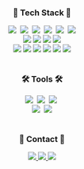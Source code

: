 

<!--내용 부분-->
<h3 align="center">📠 Tech Stack 📠</h3>
<div align="center">
  <img src="https://img.shields.io/badge/HTML5-E34F26?style=for-the-badge&logo=html5&logoColor=white"/>&nbsp
  <img src="https://img.shields.io/badge/CSS3-1572B6?style=for-the-badge&logo=css3&logoColor=white"/>&nbsp
  <img src="https://img.shields.io/badge/javascript-F7DF1E.svg?style=for-the-badge&logo=javascript&logoColor=20232a" />&nbsp
  <img src="https://img.shields.io/badge/Typescript-3178C6?style=for-the-badge&logo=Typescript&logoColor=white"/>&nbsp
  <img src="https://img.shields.io/badge/react-20232a.svg?style=for-the-badge&logo=react&logoColor=61DAFB" />&nbsp
  <img src="https://img.shields.io/badge/Next.js-000000?style=for-the-badge&logo=Next.js&logoColor=white"/>
</div>

<div align="center">
  <img src="https://img.shields.io/badge/styled--components-%23DB7093.svg?&style=for-the-badge&logo=styled-components&logoColor=white" />
  <img src="https://img.shields.io/badge/redux-%23764ABC.svg?&style=for-the-badge&logo=redux&logoColor=white" />
  <img src="https://img.shields.io/badge/zustand-%237D8084.svg?&style=for-the-badge&logo=automatic&logoColor=white" />
  <img src="https://img.shields.io/badge/Tanstack Query-%23C11920.svg?&style=for-the-badge&logo=winmate&logoColor=white" />
</div>

<div align="center">
  <img src="https://img.shields.io/badge/java-007396?style=for-the-badge&logo=java&logoColor=white"/>
  <img src="https://img.shields.io/badge/Spring-6DB33F?style=for-the-badge&logo=Spring&logoColor=white"/>
  <img src="https://img.shields.io/badge/Amazon AWS-232F3E?style=for-the-badge&logo=amazonaws&logoColor=white"/>
  <img src="https://img.shields.io/badge/Docker-2496ED?style=for-the-badge&logo=Docker&logoColor=white"/>
  <img src="https://img.shields.io/badge/nginx-%23009639.svg?style=for-the-badge&logo=nginx&logoColor=white">
  <img src="https://img.shields.io/badge/MySQL-4479A1?style=for-the-badge&logo=MySQL&logoColor=white">
</div>

<br>

<h3 align="center">🛠 Tools 🛠</h3>
<div align="center">
  <img src="https://img.shields.io/badge/git-F05033.svg?style=for-the-badge&logo=git&logoColor=white" />&nbsp
  <img src="https://img.shields.io/badge/github-181717.svg?style=for-the-badge&logo=github&logoColor=white" />&nbsp
  <img src="https://img.shields.io/badge/Notion-F3F3F3.svg?style=for-the-badge&logo=notion&logoColor=black" />&nbsp
</div>

<div align="center">
  <img src="https://img.shields.io/badge/VSCode-2C2C32.svg?style=for-the-badge&logo=visual-studio-code&logoColor=22ABF3" />&nbsp
  <img src="https://img.shields.io/badge/intellij%20idea-%23000000.svg?&style=for-the-badge&logo=intellij%20idea&logoColor=white" />
  
<!--   <img src="https://img.shields.io/badge/Colab-2C2C32.svg?style=for-the-badge&logo=googlecolab&logoColor=F9AB00" />&nbsp -->
</div>

<br>

<h3 align="center">📧 Contact 📧</h3>
<div align="center">
  <a href="https://www.instagram.com/yechanss__/">
    <img src="https://img.shields.io/badge/yechanss__-%23E4405F.svg?&style=for-the-badge&logo=instagram&logoColor=white" />
  </a>
  <a href="mailto:az20058@naver.com">
    <img src="https://img.shields.io/badge/az20058-%2303C75A.svg?&style=for-the-badge&logo=naver&logoColor=white" />
  </a>
  <a href="mailto:az200058@gmail.com">
    <img src="https://img.shields.io/badge/az200058-%23EA4335.svg?&style=for-the-badge&logo=gmail&logoColor=white" />
  </a>
</div>
